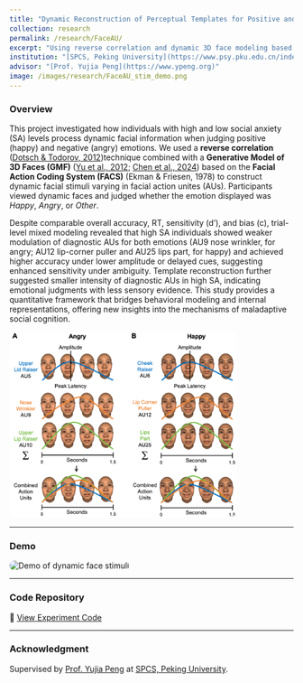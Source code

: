 ```yaml
---
title: "Dynamic Reconstruction of Perceptual Templates for Positive and Negative Emotions in Social Anxiety Disorder"
collection: research
permalink: /research/FaceAU/
excerpt: "Using reverse correlation and dynamic 3D face modeling based on Facial Action Coding System (FACS) to uncover emotion representation in individuals with high and low social anxiety."
institution: "[SPCS, Peking University](https://www.psy.pku.edu.cn/index.htm)"
advisor: "[Prof. Yujia Peng](https://www.ypeng.org)"
image: /images/research/FaceAU_stim_demo.png
---
```


### Overview
This project investigated how individuals with high and low social anxiety (SA) levels process dynamic facial information when judging positive (happy) and negative (angry) emotions. We used a **reverse correlation** ([Dotsch & Todorov, 2012](https://journals.sagepub.com/doi/10.1177/1948550611430272))technique combined with a **Generative Model of 3D Faces (GMF)** ([Yu et al., 2012](https://www.sciencedirect.com/science/article/abs/pii/S0097849311001695); [Chen et al., 2024](https://www.sciencedirect.com/science/article/pii/S0960982223016561)) based on the **Facial Action Coding System (FACS)** (Ekman & Friesen, 1978) to construct dynamic facial stimuli varying in facial action unites (AUs). Participants viewed dynamic faces and judged whether the emotion displayed was *Happy*, *Angry*, or *Other*. 

Despite comparable overall accuracy, RT, sensitivity (d’), and bias (c), trial-level mixed modeling revealed that high SA individuals showed weaker modulation of diagnostic AUs for both emotions (AU9 nose wrinkler, for angry; AU12 lip-corner puller and AU25 lips part, for happy) and achieved higher accuracy under lower amplitude or delayed cues, suggesting enhanced sensitivity under ambiguity. Template reconstruction further suggested smaller intensity of diagnostic AUs in high SA, indicating emotional judgments with less sensory evidence. This study provides a quantitative framework that bridges behavioral modeling and internal representations, offering new insights into the mechanisms of maladaptive social cognition.

<img src="/images/research/FaceAU_stim_demo.png" alt="Stimuli generation" style="max-width: 80%; border-radius: 12px;">

---

### Demo
<img src="/images/research/emotion_stimuli_demo.gif" alt="Demo of dynamic face stimuli" style="max-width: 80%; border-radius: 12px;">

---

### Code Repository
🔗 [View Experiment Code](/code/project-2/)

---

### Acknowledgment
Supervised by [Prof. Yujia Peng](https://www.ypeng.org) at [SPCS, Peking University](https://www.psy.pku.edu.cn/index.htm).  
